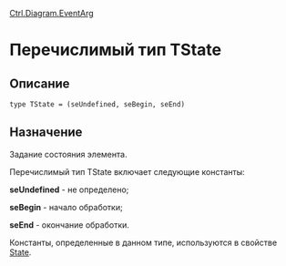 ﻿---
Link: Com.Ctrl.Diagram.EventArg.@TState
---

[Ctrl.Diagram.EventArg](Default)

# Перечислимый тип TState

## Описание

    type TState = (seUndefined, seBegin, seEnd)

## Назначение

Задание состояния элемента.

Перечислимый тип TState включает следующие константы:

**seUndefined** - не определено;

**seBegin** - начало обработки;

**seEnd** - окончание обработки.

Константы, определенные в данном типе, используются в свойстве [State](State).


